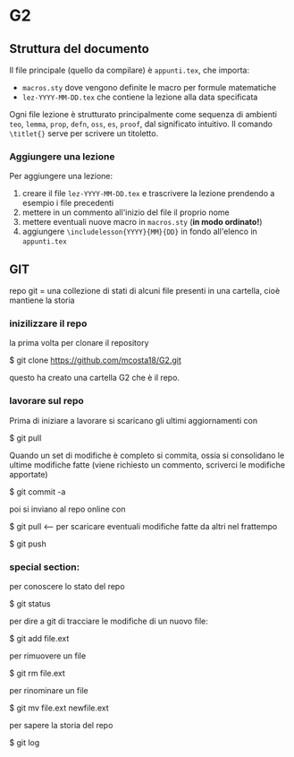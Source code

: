 # G2

## Struttura del documento

Il file principale (quello da compilare) è `appunti.tex`, che importa:

* `macros.sty` dove vengono definite le macro per formule matematiche
* `lez-YYYY-MM-DD.tex` che contiene la lezione alla data specificata

Ogni file lezione è strutturato principalmente come sequenza di ambienti `teo`, `lemma`, `prop`, `defn`, `oss`, `es`, `proof`, dal significato intuitivo. Il comando `\titlet{}` serve per scrivere un titoletto.

### Aggiungere una lezione

Per aggiungere una lezione:

1. creare il file `lez-YYYY-MM-DD.tex` e trascrivere la lezione prendendo a esempio i file precedenti
2. mettere in un commento all'inizio del file il proprio nome
3. mettere eventuali nuove macro in `macros.sty` (**in modo ordinato!**)
4. aggiungere `\includelesson{YYYY}{MM}{DD}` in fondo all'elenco in `appunti.tex`

## GIT
repo git = una collezione di stati di alcuni file presenti in una cartella, cioè mantiene la storia

### inizilizzare il repo
la prima volta per clonare il repository

$ git clone https://github.com/mcosta18/G2.git

questo ha creato una cartella G2 che è il repo.

### lavorare sul repo

Prima di iniziare a lavorare si scaricano gli ultimi aggiornamenti con       

$ git pull

Quando un set di modifiche è completo si commita, ossia si consolidano le ultime modifiche fatte (viene richiesto un commento, scriverci le modifiche apportate)

$ git commit -a 

poi si inviano al repo online con

$ git pull     <-- per scaricare eventuali modifiche fatte da altri nel frattempo

$ git push



### special section:
per conoscere lo stato del repo

$ git status

per dire a git di tracciare le modifiche di un nuovo file:

$ git add file.ext

per rimuovere un file

$ git rm file.ext

per rinominare un file

$ git mv file.ext newfile.ext

per sapere la storia del repo 

$ git log

